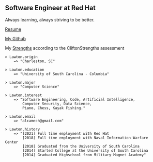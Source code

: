## Software Engineer at Red Hat

Always learning, always striving to be better. 

[Resume](https://raw.githubusercontent.com/LawtonM/LawtonM.github.io/master/lmizell_resume_2021_v3.pdf)

[My Github](https://github.com/Alcamech)

My [Strengths](https://raw.githubusercontent.com/LawtonM/LawtonM.github.io/master/cliftonStrengths.pdf) according to the CliftonStrengths assessment

    > Lawton.origin
        => "Charleston, SC"

    > Lawton.education
        => "University of South Carolina - Columbia"

    > Lawton.major
        => "Computer Science"

    > Lawton.interest
        => "Software Engineering, Code, Artificial Intelligence, 
            Computer Security, Data Science,
            Piano, Chess, Kayak Fishing."

    > Lawton.email
        => "alcamech@gmail.com"
        
    > Lawton.history
        => "[2021] Full time employment with Red Hat
            [2018] Full time employment with Naval Information Warfare Center 
            [2018] Graduated from the University of South Carolina
            [2014] Started College at the University of South Carolina
            [2014] Graduated Highschool from Military Magnet Academy"
